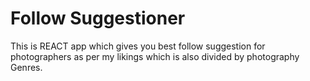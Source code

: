 # Follow Suggestioner
This is REACT app which gives you best follow suggestion for photographers as per my likings which is also divided by photography Genres.
